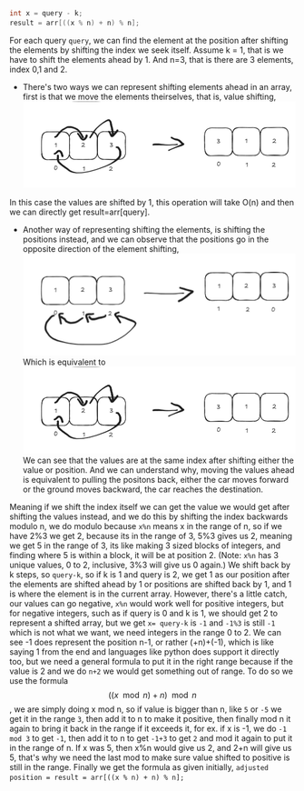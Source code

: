 ```cpp
int x = query - k;
result = arr[((x % n) + n) % n];
```
For each query `query`, we can find the element at the position after shifting the elements by shifting the index we seek itself. 
Assume k = 1, that is we have to shift the elements ahead by 1. And n=3, that is there are 3 elements, index 0,1 and 2.
- There's two ways we can represent shifting elements ahead in an array, first is that we move the elements theirselves, that is, value shifting, 
![Value Shifted ahead by 1 Array](image.png)

In this case the values are shifted by 1, this operation will take O(n) and then we can directly get result=arr[query].
- Another way of representing shifting the elements, is shifting the positions instead, and we can observe that the positions go in the opposite direction of the element shifting,
![Position shifting in the array](image-1.png)
Which is equivalent to
![Value Shifted ahead by 1 Array](image.png)
We can see that the values are at the same index after shifting either the value or position. And we can understand why, moving the values ahead is equivalent to pulling the positons back, either the car moves forward or the ground moves backward, the car reaches the destination.
 
Meaning if we shift the index itself we can get the value we would get after shifting the values instead, and we do this by shifting the index backwards modulo n, we do modulo because `x%n` means x in the range of n, so if we have 2%3 we get 2, because its in the range of 3, 5%3 gives us 2, meaning we get 5 in the range of 3, its like making 3 sized blocks of integers, and finding where 5 is within a block, it will be at position 2. (Note: `x%n` has 3 unique values, 0 to 2, inclusive, 3%3 will give us 0 again.)
We shift back by k steps, so `query-k`, so if k is 1 and query is 2, we get 1 as our position after the elements are shifted ahead by 1 or positions are shifted back by 1, and 1 is where the element is in the current array.
However, there's a little catch, our values can go negative, `x%n` would work well for positive integers, but for negative integers, such as if query is 0 and k is 1, we should get 2 to represent a shifted array, but we get `x= query-k` is `-1` and `-1%3` is still `-1` which is not what we want, we need integers in the range 0 to 2. We can see -1 does represent the position n-1, or rather (+n)+(-1), which is like saying 1 from the end and languages like python does support it directly too, but we need a general formula to put it in the right range because if the value is 2 and we do `n+2` we would get something out of range. To do so we use the formula $$((x\mod n) +n) \mod n$$, we are simply doing x mod n, so if value is bigger than n, like `5` or `-5` we get it in the range `3`, then add it to n to make it positive, then finally mod n it again to bring it back in the range if it exceeds it, for ex. if x is -1, we do `-1 mod 3` to get `-1`, then add it to n to get `-1+3` to get `2` and mod it again to put it in the range of n. If x was 5, then x%n would give us 2, and 2+n will give us 5, that's why we need the last mod to make sure value shifted to positive is still in the range.
Finally we get the formula as given initially,
`adjusted position = result = arr[((x % n) + n) % n];`



